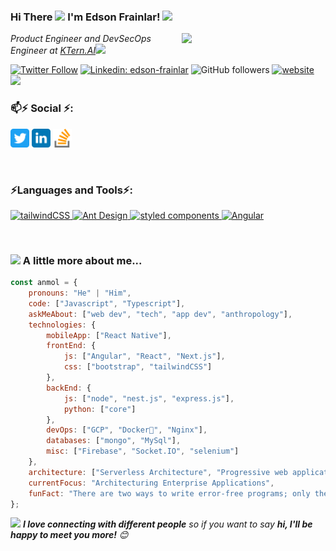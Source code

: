 ### Hi There <img src="https://media.giphy.com/media/hvRJCLFzcasrR4ia7z/giphy.gif" width="25px"> I'm Edson Frainlar! <img src="https://media.giphy.com/media/12oufCB0MyZ1Go/giphy.gif" width="50">
<img align='right' src="https://media.giphy.com/media/M9gbBd9nbDrOTu1Mqx/giphy.gif" width="230">
<p><em>Product Engineer and DevSecOps Engineer at <a href="http://www.ktern.com">KTern.AI</a><img src="https://media.giphy.com/media/WUlplcMpOCEmTGBtBW/giphy.gif" width="30"> 
</em></p>

[![Twitter Follow](https://img.shields.io/twitter/follow/EdsonFrainlar?label=Follow)](https://twitter.com/intent/follow?screen_name=EdsonFrainlar)
[![Linkedin: edson-frainlar](https://img.shields.io/badge/edson-frainlar?style=flat-square&logo=Linkedin&logoColor=white&link=https://www.linkedin.com/in/edson-frainlar/)](https://www.linkedin.com/in/edson-frainlar/)
![GitHub followers](https://img.shields.io/github/followers/Frainlar?label=Follow&style=social)
[![website](https://img.shields.io/badge/Website-46a2f1.svg?&style=flat-square&logo=Google-Chrome&logoColor=white&link=https://edsonfrainlar.com/)](https://edsonfrainlar.com/)
![](https://visitor-badge.glitch.me/badge?page_id=Frainlar.Frainlar)

### 📫⚡ Social ⚡:

<p align="left">
<a href="https://twitter.com/EdsonFrainlar/" height="30px" width="30px" target="_blank"  rel="noreferrer noopener" title="twitter" aria-label="twitter"><img src="https://github.com/AhmadDalao/AhmadDalao/blob/main/twitter.svg" alt="twitter" height="30" width="30" /></a>
<a href="https://www.linkedin.com/in/edson-frainlar/"  height="30px" width="30px"  target="_blank"  rel="noreferrer noopener" title="Linkedin" aria-label="Linkedin"><img src="https://github.com/AhmadDalao/AhmadDalao/blob/main/linkedin.svg" alt="linkedin" height="30" width="30" /></a>
<a href="https://stackoverflow.com/users/9283958/ahmad-dalao" height="30px" width="30px" target="_blank" rel="noreferrer noopener" title="stackoverflow " aria-label="stackoverflow"><img src="https://github.com/AhmadDalao/AhmadDalao/blob/main/stack-overflow.svg" alt="stackoverflow" height="30" width="30" /></a>
</p>
<br />

### ⚡Languages and Tools⚡:
<p align="left"> 

<a href="https://tailwindcss.com/" target="_blank"> <img src="https://tailwindcss.com/_next/static/media/tailwindcss-logotype.128b6e12eb85d013bc9f80a917f57efe.svg" alt="tailwindCSS" width="30" height="30"/> </a> 
<a href="https://ant.design/" target="_blank"> <img src="https://gw.alipayobjects.com/zos/rmsportal/KDpgvguMpGfqaHPjicRK.svg" alt="Ant Design" width="30" height="30"/> </a> 
<a href="https://styled-components.com/" target="_blank"> <img src="https://raw.githubusercontent.com/styled-components/brand/master/styled-components.png" alt="styled components" width="30" height="30"/> </a> 
<a href="https://angular.io/" target="_blank"> <img src="https://angular.io/assets/images/logos/angular/angular.svg" alt="Angular" width="30" height="30"/> </a> 
</p>
<br />

### <img src="https://media.giphy.com/media/VgCDAzcKvsR6OM0uWg/giphy.gif" width="50"> A little more about me...  

```javascript
const anmol = {
    pronouns: "He" | "Him",
    code: ["Javascript", "Typescript"],
    askMeAbout: ["web dev", "tech", "app dev", "anthropology"],
    technologies: {
        mobileApp: ["React Native"],
        frontEnd: {
            js: ["Angular", "React", "Next.js"],
            css: ["bootstrap", "tailwindCSS"]
        },
        backEnd: {
            js: ["node", "nest.js", "express.js"],
            python: ["core"]
        },
        devOps: ["GCP", "Docker🐳", "Nginx"],
        databases: ["mongo", "MySql"],
        misc: ["Firebase", "Socket.IO", "selenium"]
    },
    architecture: ["Serverless Architecture", "Progressive web applications", "Single page applications"],
    currentFocus: "Architecturing Enterprise Applications",
    funFact: "There are two ways to write error-free programs; only the third one works"
};
```

<img src="https://media.giphy.com/media/LnQjpWaON8nhr21vNW/giphy.gif" width="60"> <em><b>I love connecting with different people</b> so if you want to say <b>hi, I'll be happy to meet you more!</b> 😊</em>


